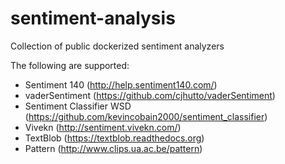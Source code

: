 # sentiment-analysis
Collection of public dockerized sentiment analyzers

The following are supported:

* Sentiment 140 (http://help.sentiment140.com/)
* vaderSentiment (https://github.com/cjhutto/vaderSentiment)
* Sentiment Classifier WSD (https://github.com/kevincobain2000/sentiment_classifier)
* Vivekn (http://sentiment.vivekn.com/)
* TextBlob (https://textblob.readthedocs.org)
* Pattern (http://www.clips.ua.ac.be/pattern)
